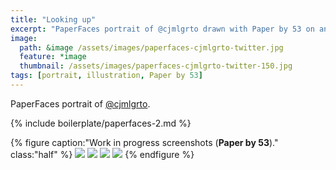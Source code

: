 ```yaml
---
title: "Looking up"
excerpt: "PaperFaces portrait of @cjmlgrto drawn with Paper by 53 on an iPad."
image: 
  path: &image /assets/images/paperfaces-cjmlgrto-twitter.jpg 
  feature: *image
  thumbnail: /assets/images/paperfaces-cjmlgrto-twitter-150.jpg
tags: [portrait, illustration, Paper by 53]
---
```


PaperFaces portrait of <a href="https://twitter.com/cjmlgrto">@cjmlgrto</a>.

{% include boilerplate/paperfaces-2.md %}

{% figure caption:"Work in progress screenshots (**Paper by 53**)." class:"half" %}
[![](/assets/images/paperfaces-cjmlgrto-process-1-600.jpg)](/assets/images/paperfaces-cjmlgrto-process-1-lg.jpg)
[![](/assets/images/paperfaces-cjmlgrto-process-2-600.jpg)](/assets/images/paperfaces-cjmlgrto-process-2-lg.jpg)
[![](/assets/images/paperfaces-cjmlgrto-process-3-600.jpg)](/assets/images/paperfaces-cjmlgrto-process-3-lg.jpg)
[![](/assets/images/paperfaces-cjmlgrto-process-4-600.jpg)](/assets/images/paperfaces-cjmlgrto-process-4-lg.jpg)
{% endfigure %}
